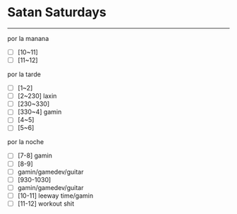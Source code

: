 # Satan Saturdays
---
por la manana
- [ ] [10~11] 
- [ ] [11~12] 

por la tarde
- [ ] [1~2] 
- [ ] [2~230] laxin
- [ ] [230~330] 
- [ ] [330~4] gamin
- [ ] [4~5] 
- [ ] [5~6] 

por la noche
- [ ] [7-8] gamin
- [ ] [8-9] 
- [ ] gamin/gamedev/guitar
- [ ] [930-1030] 
- [ ] gamin/gamedev/guitar
- [ ] [10-11] leeway time/gamin
- [ ] [11-12] workout shit